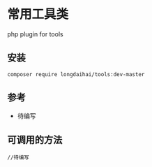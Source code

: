 # 常用工具类
php plugin for tools

## 安装
```
composer require longdaihai/tools:dev-master
```

## 参考
- 待编写
## 可调用的方法
```
//待编写
```